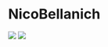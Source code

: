 # NicoBellanich

<img src="https://img.shields.io/badge/linkedin-%230077B5.svg?&style=for-the-badge&logo=linkedin&logoColor=white" />
<img src="https://img.shields.io/badge/linkedin-%230077B5.svg?&style=for-the-badge&logo=linkedin&logoColor=white" onclick="javascript:window.location='https://www.linkedin.com/in/nicolasdariobellanich70491';" />                                      
